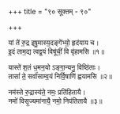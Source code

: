 +++
title = "९० सूक्तम् - ९०"

+++

यां ते॑ रु॒द्र इषु॒मास्य॒दङ्गे॑भ्यो॒ हृद॑याय च।  
इ॒दं ताम॒द्य त्वद्व॒यं विषू॑चीं॒ वि वृ॑हामसि ॥१॥

यास्ते॑ श॒तं ध॒मन॒यो ऽङ्गा॒न्यनु॒ विष्ठि॑ताः।  
तासां॑ ते॒ सर्वा॑साम्व॒यं निर्वि॒षाणि॑ ह्वयामसि ॥२॥

नम॑स्ते रु॒द्रास्य॑ते॒ नमः॒ प्रति॑हितायै।  
नमो॑ विसृ॒ज्यमा॑नायै॒ नमो॒ निप॑तितायै ॥३॥

